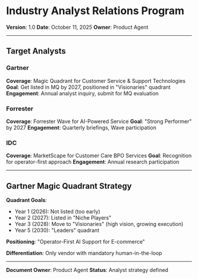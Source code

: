 # Industry Analyst Relations Program

**Version**: 1.0
**Date**: October 11, 2025
**Owner**: Product Agent

---

## Target Analysts

### Gartner

**Coverage**: Magic Quadrant for Customer Service & Support Technologies
**Goal**: Get listed in MQ by 2027, positioned in "Visionaries" quadrant
**Engagement**: Annual analyst inquiry, submit for MQ evaluation

### Forrester

**Coverage**: Forrester Wave for AI-Powered Service
**Goal**: "Strong Performer" by 2027
**Engagement**: Quarterly briefings, Wave participation

### IDC

**Coverage**: MarketScape for Customer Care BPO Services
**Goal**: Recognition for operator-first approach
**Engagement**: Annual research participation

---

## Gartner Magic Quadrant Strategy

**Quadrant Goals**:

- Year 1 (2026): Not listed (too early)
- Year 2 (2027): Listed in "Niche Players"
- Year 3 (2028): Move to "Visionaries" (high vision, growing execution)
- Year 5 (2030): "Leaders" quadrant

**Positioning**: "Operator-First AI Support for E-commerce"

**Differentiation**: Only vendor with mandatory human-in-the-loop

---

**Document Owner**: Product Agent
**Status**: Analyst strategy defined
